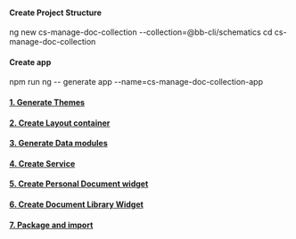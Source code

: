 #### Create Project Structure 

ng new cs-manage-doc-collection --collection=@bb-cli/schematics
cd cs-manage-doc-collection

#### Create app 

npm run ng -- generate app --name=cs-manage-doc-collection-app

#### [1. Generate Themes](./themes/README.md)
#### [2. Create Layout container](./libs/document-layout-container/README.md)
#### [3. Generate Data modules](./libs/document-data/README.md)
#### [4. Create Service](./libs/service/README.md)
#### [5. Create Personal Document widget](./libs/personal-document-widget/README.md) 
#### [6. Create Document Library Widget](./libs/document-library-widget/README.md)
#### [7. Package and import ](./PACKAGEIMPORT.md)
